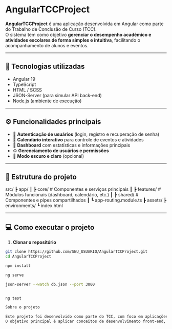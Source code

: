 # AngularTCCProject

**AngularTCCProject** é uma aplicação desenvolvida em Angular como parte do Trabalho de Conclusão de Curso (TCC).  
O sistema tem como objetivo **gerenciar o desempenho acadêmico e atividades escolares de forma simples e intuitiva**, facilitando o acompanhamento de alunos e eventos.

---

## 🚀 Tecnologias utilizadas

- Angular 19  
- TypeScript  
- HTML / SCSS  
- JSON-Server (para simular API back-end)  
- Node.js (ambiente de execução)  

---

## ⚙️ Funcionalidades principais

- 🔐 **Autenticação de usuários** (login, registro e recuperação de senha)  
- 📅 **Calendário interativo** para controle de eventos e atividades  
- 🧾 **Dashboard** com estatísticas e informações principais  
- ⚙️ **Gerenciamento de usuários e permissões**  
- 🌙 **Modo escuro e claro** (opcional)  

---

## 🧩 Estrutura do projeto

src/
┣ app/
┃ ┣ core/ # Componentes e serviços principais
┃ ┣ features/ # Módulos funcionais (dashboard, calendário, etc.)
┃ ┣ shared/ # Componentes e pipes compartilhados
┃ ┗ app-routing.module.ts
┣ assets/
┣ environments/
┗ index.html


---

## 💻 Como executar o projeto

1. **Clonar o repositório**

```bash
git clone https://github.com/SEU_USUARIO/AngularTCCProject.git
cd AngularTCCProject

npm install

ng serve

json-server --watch db.json --port 3000


ng test

Sobre o projeto

Este projeto foi desenvolvido como parte do TCC, com foco em aplicações web modernas com Angular, design responsivo e integração com APIs RESTful.
O objetivo principal é aplicar conceitos de desenvolvimento front-end, componentização e boas práticas em Angular.
